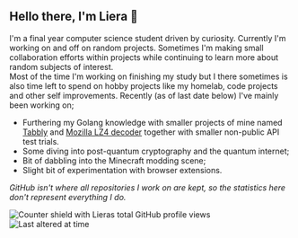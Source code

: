 ## Hello there, I'm Liera 🐉

I'm a final year computer science student driven by curiosity. Currently I'm working on and off on random projects. Sometimes I'm making small collaboration efforts within projects while continuing to learn more about random subjects of interest.  
Most of the time I'm working on finishing my study but I there sometimes is also time left to spend on hobby projects like my homelab, code projects and other self improvements. Recently (as of last date below) I've mainly been working on;
- Furthering my Golang knowledge with smaller projects of mine named [Tabbly](https://github.com/Electrenator/Tabbly) and [Mozilla LZ4 decoder](https://gitlab.com/electrenator/mozilla-lz4-decoder) together with smaller non-public API test trials.
- Some diving into post-quantum cryptography and the quantum internet;
- Bit of dabbling into the Minecraft modding scene;
- Slight bit of experimentation with browser extensions.

*GitHub isn't where all repositories I work on are kept, so the statistics here don't represent everything I do.*

<!-- 36 my visits -->
![Counter shield with Lieras total GitHub profile views](https://komarev.com/ghpvc/?username=electrenator)
![Last altered at time](https://img.shields.io/badge/dynamic/json?url=https%3A%2F%2Fapi.github.com%2Frepos%2Felectrenator%2Felectrenator%2Fcommits%2Fmain&query=%24.commit.committer.date&color=%23703f89&label=Last%20altered%20at)

